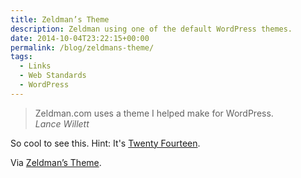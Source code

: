 ```yaml
---
title: Zeldman’s Theme
description: Zeldman using one of the default WordPress themes.
date: 2014-10-04T23:22:15+00:00
permalink: /blog/zeldmans-theme/
tags:
  - Links
  - Web Standards
  - WordPress
---
```


> Zeldman.com uses a theme I helped make for WordPress.<br />
> <cite>Lance Willett</cite>

So cool to see this. Hint: It's [Twenty Fourteen](https://wordpress.org/themes/twentyfourteen).

Via [Zeldman’s Theme](http://simpledream.net/2014/09/30/zeldmans-theme/).